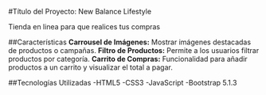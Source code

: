 #Título del Proyecto: New Balance Lifestyle

Tienda en linea para que realices tus compras

##Características
**Carrousel de Imágenes:** Mostrar imágenes destacadas de productos o campañas.
**Filtro de Productos:** Permite a los usuarios filtrar productos por categoría.
**Carrito de Compras:** Funcionalidad para añadir productos a un carrito y visualizar el total a pagar.

##Tecnologías Utilizadas
-HTML5
-CSS3
-JavaScript
-Bootstrap 5.1.3